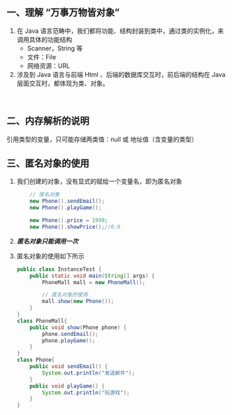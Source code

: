 ## 一、理解 “万事万物皆对象”

1. 在 Java 语言范畴中，我们都将功能、结构封装到类中，通过类的实例化，来调用具体的功能结构
	- Scanner，String 等
	- 文件：File
	- 网络资源：URL
2. 涉及到 Java 语言与前端 Html 、后端的数据库交互时，前后端的结构在 Java 层面交互时，都体现为类、对象。

​

## 二、内存解析的说明

引用类型的变量，只可能存储两类值：null 或 地址值（含变量的类型）



## 三、匿名对象的使用

1. 我们创建的对象，没有显式的赋给一个变量名，即为匿名对象

    ```java
        // 匿名对象
        new Phone().sendEmail();
        new Phone().playGame();

        new Phone().price = 1999;
        new Phone().showPrice();//0.0
    ```
2. ***匿名对象只能调用一次***
3. 匿名对象的使用如下所示
    ```java
    public class InstanceTest {
        public static void main(String[] args) {
            PhoneMall mall = new PhoneMall();

            // 匿名对象的使用
            mall.show(new Phone());
        }
    }
    class PhoneMall{
        public void show(Phone phone) {
            phone.sendEmail();
            phone.playGame();
        }
    }
    class Phone{
        public void sendEmail() {
            System.out.println("发送邮件");
        }
        public void playGame() {
            System.out.println("玩游戏");
        }
    }
    ```

